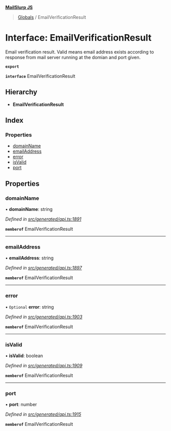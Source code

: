 **[MailSlurp JS](../README.md)**

> [Globals](../README.md) / EmailVerificationResult

# Interface: EmailVerificationResult

Email verification result. Valid means email address exists according to response from mail server running at the domian and port given.

**`export`** 

**`interface`** EmailVerificationResult

## Hierarchy

* **EmailVerificationResult**

## Index

### Properties

* [domainName](emailverificationresult.md#domainname)
* [emailAddress](emailverificationresult.md#emailaddress)
* [error](emailverificationresult.md#error)
* [isValid](emailverificationresult.md#isvalid)
* [port](emailverificationresult.md#port)

## Properties

### domainName

•  **domainName**: string

*Defined in [src/generated/api.ts:1891](https://github.com/mailslurp/mailslurp-client/blob/a8663d0/src/generated/api.ts#L1891)*

**`memberof`** EmailVerificationResult

___

### emailAddress

•  **emailAddress**: string

*Defined in [src/generated/api.ts:1897](https://github.com/mailslurp/mailslurp-client/blob/a8663d0/src/generated/api.ts#L1897)*

**`memberof`** EmailVerificationResult

___

### error

• `Optional` **error**: string

*Defined in [src/generated/api.ts:1903](https://github.com/mailslurp/mailslurp-client/blob/a8663d0/src/generated/api.ts#L1903)*

**`memberof`** EmailVerificationResult

___

### isValid

•  **isValid**: boolean

*Defined in [src/generated/api.ts:1909](https://github.com/mailslurp/mailslurp-client/blob/a8663d0/src/generated/api.ts#L1909)*

**`memberof`** EmailVerificationResult

___

### port

•  **port**: number

*Defined in [src/generated/api.ts:1915](https://github.com/mailslurp/mailslurp-client/blob/a8663d0/src/generated/api.ts#L1915)*

**`memberof`** EmailVerificationResult
